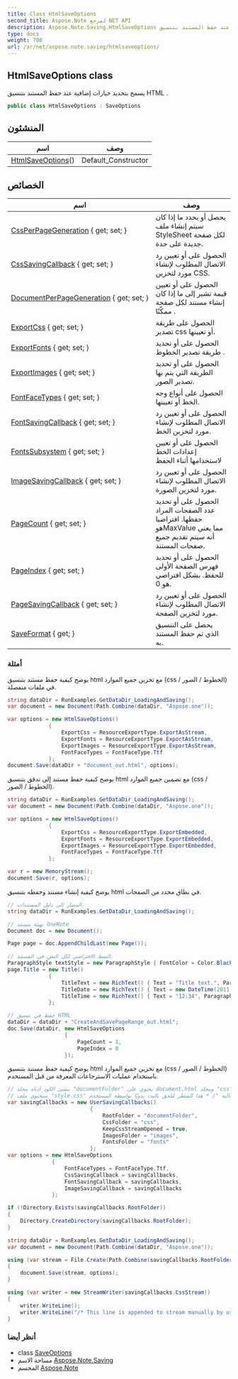 ```yaml
---
title: Class HtmlSaveOptions
second_title: Aspose.Note لمرجع NET API
description: Aspose.Note.Saving.HtmlSaveOptions فصل. يسمح بتحديد خيارات إضافية عند حفظ المستند بتنسيق HTML .
type: docs
weight: 700
url: /ar/net/aspose.note.saving/htmlsaveoptions/
---
```

## HtmlSaveOptions class

يسمح بتحديد خيارات إضافية عند حفظ المستند بتنسيق HTML .

```csharp
public class HtmlSaveOptions : SaveOptions
```

## المنشئون

| اسم | وصف |
| --- | --- |
| [HtmlSaveOptions](htmlsaveoptions/)() | Default_Constructor |

## الخصائص

| اسم | وصف |
| --- | --- |
| [CssPerPageGeneration](../../aspose.note.saving/htmlsaveoptions/cssperpagegeneration/) { get; set; } | يحصل أو يحدد ما إذا كان سيتم إنشاء ملف StyleSheet لكل صفحة جديدة على حدة. |
| [CssSavingCallback](../../aspose.note.saving/htmlsaveoptions/csssavingcallback/) { get; set; } | الحصول على أو تعيين رد الاتصال المطلوب لإنشاء مورد لتخزين CSS. |
| [DocumentPerPageGeneration](../../aspose.note.saving/htmlsaveoptions/documentperpagegeneration/) { get; set; } | الحصول على أو تعيين قيمة تشير إلى ما إذا كان إنشاء مستند لكل صفحة ممكّنًا . |
| [ExportCss](../../aspose.note.saving/htmlsaveoptions/exportcss/) { get; set; } | الحصول على طريقة تصدير css أو تعيينها. |
| [ExportFonts](../../aspose.note.saving/htmlsaveoptions/exportfonts/) { get; set; } | الحصول على أو تحديد طريقة تصدير الخطوط . |
| [ExportImages](../../aspose.note.saving/htmlsaveoptions/exportimages/) { get; set; } | الحصول على أو تحديد الطريقة التي يتم بها تصدير الصور. |
| [FontFaceTypes](../../aspose.note.saving/htmlsaveoptions/fontfacetypes/) { get; set; } | الحصول على أنواع وجه الخط أو تعيينها. |
| [FontSavingCallback](../../aspose.note.saving/htmlsaveoptions/fontsavingcallback/) { get; set; } | الحصول على أو تعيين رد الاتصال المطلوب لإنشاء مورد لتخزين الخط. |
| [FontsSubsystem](../../aspose.note.saving/saveoptions/fontssubsystem/) { get; set; } | الحصول على أو تعيين إعدادات الخط لاستخدامها أثناء الحفظ |
| [ImageSavingCallback](../../aspose.note.saving/htmlsaveoptions/imagesavingcallback/) { get; set; } | الحصول على أو تعيين رد الاتصال المطلوب لإنشاء مورد لتخزين الصورة. |
| [PageCount](../../aspose.note.saving/saveoptions/pagecount/) { get; set; } | الحصول على أو تحديد عدد الصفحات المراد حفظها. افتراضيا هوMaxValue مما يعني أنه سيتم تقديم جميع صفحات المستند. |
| [PageIndex](../../aspose.note.saving/saveoptions/pageindex/) { get; set; } | الحصول على أو تحديد فهرس الصفحة الأولى للحفظ. بشكل افتراضي هو 0. |
| [PageSavingCallback](../../aspose.note.saving/htmlsaveoptions/pagesavingcallback/) { get; set; } | الحصول على أو تعيين رد الاتصال المطلوب لإنشاء مورد لتخزين الصفحة. |
| [SaveFormat](../../aspose.note.saving/saveoptions/saveformat/) { get; } | يحصل على التنسيق الذي تم حفظ المستند به. |

### أمثلة

يوضح كيفية حفظ مستند بتنسيق html مع تخزين جميع الموارد (css / الخطوط / الصور) في ملفات منفصلة.

```csharp
string dataDir = RunExamples.GetDataDir_LoadingAndSaving();
var document = new Document(Path.Combine(dataDir, "Aspose.one"));

var options = new HtmlSaveOptions()
             {
                 ExportCss = ResourceExportType.ExportAsStream,
                 ExportFonts = ResourceExportType.ExportAsStream,
                 ExportImages = ResourceExportType.ExportAsStream,
                 FontFaceTypes = FontFaceType.Ttf
             };
document.Save(dataDir + "document_out.html", options);
```

يوضح كيفية حفظ مستند إلى تدفق بتنسيق html مع تضمين جميع الموارد (css / الخطوط / الصور).

```csharp
string dataDir = RunExamples.GetDataDir_LoadingAndSaving();
var document = new Document(Path.Combine(dataDir, "Aspose.one"));

var options = new HtmlSaveOptions()
             {
                 ExportCss = ResourceExportType.ExportEmbedded,
                 ExportFonts = ResourceExportType.ExportEmbedded,
                 ExportImages = ResourceExportType.ExportEmbedded,
                 FontFaceTypes = FontFaceType.Ttf
             };

var r = new MemoryStream();
document.Save(r, options);
```

يوضح كيفية إنشاء مستند وحفظه بتنسيق html في نطاق محدد من الصفحات.

```csharp
// المسار إلى دليل المستندات.
string dataDir = RunExamples.GetDataDir_LoadingAndSaving();

// تهيئة مستند OneNote
Document doc = new Document();

Page page = doc.AppendChildLast(new Page());

// النمط الافتراضي لكل النص في المستند.
ParagraphStyle textStyle = new ParagraphStyle { FontColor = Color.Black, FontName = "Arial", FontSize = 10 };
page.Title = new Title()
             {
                 TitleText = new RichText() { Text = "Title text.", ParagraphStyle = textStyle },
                 TitleDate = new RichText() { Text = new DateTime(2011, 11, 11).ToString("D", CultureInfo.InvariantCulture), ParagraphStyle = textStyle },
                 TitleTime = new RichText() { Text = "12:34", ParagraphStyle = textStyle }
             };

// حفظ في تنسيق HTML
dataDir = dataDir + "CreateAndSavePageRange_out.html";
doc.Save(dataDir, new HtmlSaveOptions
                  {
                      PageCount = 1,
                      PageIndex = 0
                  });
```

يوضح كيفية حفظ مستند بتنسيق html مع تخزين جميع الموارد (css / الخطوط / الصور) باستخدام عمليات الاسترجاعات المعرفة من قبل المستخدم.

```csharp
// ينشئ الكود أدناه مجلد "documentFolder" يحتوي على document.html ومجلد "css" بملف "style.css" ومجلد "images" مع صور ومجلد "خطوط" يحتوي على خطوط.
// سيحتوي ملف "style.css" في نهاية السلسلة التالية "/ * هذا السطر مُلحق بالبث يدويًا بواسطة المستخدم * /"
var savingCallbacks = new UserSavingCallbacks()
                          {
                              RootFolder = "documentFolder",
                              CssFolder = "css",
                              KeepCssStreamOpened = true,
                              ImagesFolder = "images",
                              FontsFolder = "fonts"
                          };
var options = new HtmlSaveOptions
              {
                  FontFaceTypes = FontFaceType.Ttf,
                  CssSavingCallback = savingCallbacks,
                  FontSavingCallback = savingCallbacks,
                  ImageSavingCallback = savingCallbacks
              };

if (!Directory.Exists(savingCallbacks.RootFolder))
{
    Directory.CreateDirectory(savingCallbacks.RootFolder);
}

string dataDir = RunExamples.GetDataDir_LoadingAndSaving();
var document = new Document(Path.Combine(dataDir, "Aspose.one"));

using (var stream = File.Create(Path.Combine(savingCallbacks.RootFolder, "document.html")))
{
    document.Save(stream, options);
}

using (var writer = new StreamWriter(savingCallbacks.CssStream))
{
    writer.WriteLine();
    writer.WriteLine("/* This line is appended to stream manually by user */");
}
```

### أنظر أيضا

* class [SaveOptions](../saveoptions/)
* مساحة الاسم [Aspose.Note.Saving](../../aspose.note.saving/)
* المجسم [Aspose.Note](../../)


